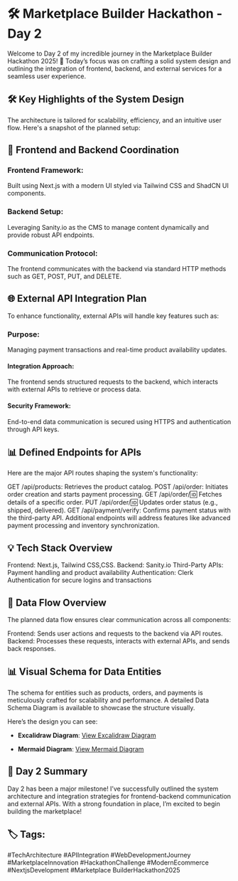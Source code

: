 # 🛠️ Marketplace Builder Hackathon - Day 2
Welcome to Day 2 of my incredible journey in the Marketplace Builder Hackathon 2025! 🎉 Today’s focus was on crafting a solid system design and outlining the integration of frontend, backend, and external services for a seamless user experience.

## 🛠️ Key Highlights of the System Design
The architecture is tailored for scalability, efficiency, and an intuitive user flow. Here's a snapshot of the planned setup:

## 🎯 Frontend and Backend Coordination
### Frontend Framework:
Built using Next.js with a modern UI styled via Tailwind CSS and ShadCN UI components.

### Backend Setup:
Leveraging Sanity.io as the CMS to manage content dynamically and provide robust API endpoints.

### Communication Protocol:
The frontend communicates with the backend via standard HTTP methods such as GET, POST, PUT, and DELETE.

## 🌐 External API Integration Plan
To enhance functionality, external APIs will handle key features such as:

### Purpose:
Managing payment transactions and real-time product availability updates.

#### Integration Approach:
The frontend sends structured requests to the backend, which interacts with external APIs to retrieve or process data.

#### Security Framework:
End-to-end data communication is secured using HTTPS and authentication through API keys.

## 📊 Defined Endpoints for APIs
Here are the major API routes shaping the system's functionality:

GET /api/products: Retrieves the product catalog.
POST /api/order: Initiates order creation and starts payment processing.
GET /api/order/:id: Fetches details of a specific order.
PUT /api/order/:id: Updates order status (e.g., shipped, delivered).
GET /api/payment/verify: Confirms payment status with the third-party API.
Additional endpoints will address features like advanced payment processing and inventory synchronization.

## 💡 Tech Stack Overview
Frontend: Next.js, Tailwind CSS,CSS.
Backend: Sanity.io
Third-Party APIs: Payment handling and product availability
Authentication: Clerk Authentication for secure logins and transactions

## 📃 Data Flow Overview
The planned data flow ensures clear communication across all components:

Frontend: Sends user actions and requests to the backend via API routes.
Backend: Processes these requests, interacts with external APIs, and sends back responses.

## 📊 Visual Schema for Data Entities

The schema for entities such as products, orders, and payments is meticulously crafted for scalability and performance. A detailed Data Schema Diagram is available to showcase the structure visually.

Here’s the design you can see:

- **Excalidraw Diagram**: [View Excalidraw Diagram](https://excalidraw.com/)

- **Mermaid Diagram**: [View Mermaid Diagram](https://tinyurl.com/rrrrbpwd)

## 🚀 Day 2 Summary
Day 2 has been a major milestone! I’ve successfully outlined the system architecture and integration strategies for frontend-backend communication and external APIs. With a strong foundation in place, I’m excited to begin building the marketplace!

## 🏷️ Tags:
#TechArchitecture #APIIntegration #WebDevelopmentJourney #MarketplaceInnovation #HackathonChallenge #ModernEcommerce #NextjsDevelopment #Marketplace BuilderHackathon2025
